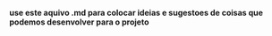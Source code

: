  **use este aquivo .md para colocar ideias e sugestoes de coisas que podemos desenvolver para o projeto**